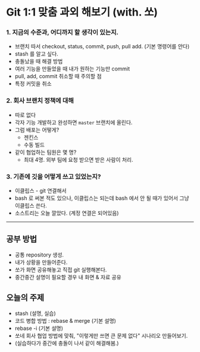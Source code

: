 # Git 1:1 맞춤 과외 해보기 (with. 쏘)
### 1. 지금의 수준과, 어디까지 할 생각이 있는지.
- 브랜치 따서 checkout, status, commit, push, pull add. (기본 명령어를 안다)
- stash 를 알고 싶다.
- 충돌났을 때 해결 방법
- 여러 기능을 만들었을 때 내가 원하는 기능만 commit
- pull, add, commit 취소할 때 주의할 점
- 특정 커밋을 취소

### 2. 회사 브랜치 정책에 대해
- 따로 없다
- 각자 기능 개발하고 완성하면 `master` 브랜치에 올린다.
- 그럼 배포는 어떻게?
  - 젠킨스
  - 수동 빌드
- 같이 협업하는 팀원은 몇 명?
  - 최대 4명. 외부 팀에 요청 받으면 받은 사람이 처리.

### 3. 기존에 깃을 어떻게 쓰고 있었는지?
- 이클립스 - git 연결해서
- bash 로 써본 적도 있으나, 이클립스는 되는데 bash 에서 안 될 때가 있어서 그냥 이클립스 쓴다.
- 소스트리는 오늘 깔았다. (계정 연결은 되어있음)

---

## 공부 방법
- 공통 repository 생성.
- 내가 상황을 만들어준다.
- 쏘가 화면 공유해놓고 직접 git 실행해본다.
- 중간중간 설명이 필요할 경우 내 화면 & 자료 공유

## 오늘의 주제
- stash (설명, 실습)
- 코드 병합 방법 : rebase & merge (기본 설명)
- rebase -i (기본 설명)
- 쏘네 회사 협업 방법에 맞춰, "이렇게만 쓰면 큰 문제 없다" 시나리오 만들어보기.
- (실습하다가 중간에 충돌이 나서 같이 해결해봄.)
